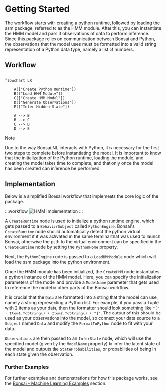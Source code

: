 # Getting Started

The workflow starts with creating a python runtime, followed by loading the ssm package, referred to as the HMM module. After this, you can instantiate the HMM model and pass it observations of data to perform inference. Since this package relies on communication between Bonsai and Python, the observations that the model uses must be formatted into a valid string representation of a Python data type, namely a list of numbers.

## Workflow

```mermaid

flowchart LR

    A(["Create Python Runtime"])
    B(["Load HMM Module"])
    C(["Create HMM Model"])
    D(["Generate Observations"])
    E(["Infer Hidden State"])

    A --> B
    B --> C
    C --> D
    D --> E

```

> [!NOTE]
> Due to the way Bonsai.ML interacts with Python, it is necessary for the first two steps to complete before instantiating the model. It is important to know that the initialization of the Python runtime, loading the module, and creating the model takes time to complete, and that only once the model has been created can inference be performed.

## Implementation

Below is a simplified Bonsai workflow that implements the core logic of the package.

:::workflow
![HMM Implementation](~/workflows/HMMImplementation.bonsai)
:::

A `CreateRuntime` node is used to initialize a python runtime engine, which gets passed to a `BehaviorSubject` called `PythonEngine`. Bonsai's `CreateRuntime` node should automatically detect the python virtual environment if it was activated in the same terminal that was used to launch Bonsai, otherwise the path to the virtual environment can be specified in the `CreateRuntime` node by setting the `PythonHome` property.

Next, the `PythonEngine` node is passed to a `LoadHMMModule` node which will load the ssm package into the python environment.

Once the HMM module has been initialized, the `CreateHMM` node instantiates a python instance of the HMM model. Here, you can specify the initialization parameters of the model and provide a `ModelName` parameter that gets used to reference the model in other parts of the Bonsai workflow.

It is crucial that the `Data` are formatted into a string that the model can use, namely a string representing a Python list. For example, if you pass a Tuple with 2 items as your data, then the formatter should look something like `"[" + Item1.ToString() + Item2.ToString() + "]"`. The output of this should be used as your observations into the model, so connect your data source to a `Subject` named `Data` and modify the `FormatToPython` node to fit with your data.

`Observations` are then passed to an `InferState` node, which will use the specified model (given by the `ModelName` property) to infer the latent state of the model and outputs the `StateProbabilities`, or probabilities of being in each state given the observation.

### Further Examples

For further examples and demonstrations for how this package works, see the [Bonsai - Machine Learning Examples](~/examples/README.md) section.
